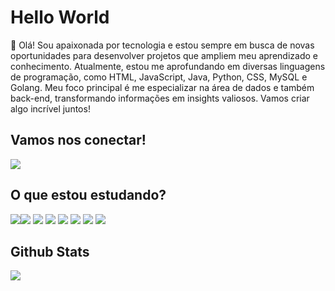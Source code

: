 # Hello World

👋 Olá! Sou apaixonada por tecnologia e estou sempre em busca de novas oportunidades para desenvolver projetos que ampliem meu aprendizado e conhecimento. Atualmente, estou me aprofundando em diversas linguagens de programação, como HTML, JavaScript, Java, Python, CSS, MySQL e Golang. Meu foco principal é me especializar na área de dados e também back-end, transformando informações em insights valiosos. Vamos criar algo incrível juntos!

## Vamos nos conectar!
<a href="https://www.linkedin.com/in/isabela-menezes-9189b4206/">
<img src="https://a11ybadges.com/badge?logo=linkedin"/>
</a>

## O que estou estudando?
<img src="https://a11ybadges.com/badge?logo=html5"/><img src="https://a11ybadges.com/badge?logo=javascript"/>
<img src="https://a11ybadges.com/badge?logo=css3"/>
<img src="https://a11ybadges.com/badge?logo=mysql"/>
<img src="https://a11ybadges.com/badge?logo=python"/>
<img src="https://a11ybadges.com/badge?logo=go"/>
<img src="https://a11ybadges.com/badge?logo=powerbi"/>
<img src="https://a11ybadges.com/badge?logo=looker"/>

## Github Stats
<img src="https://github-readme-stats.vercel.app/api?username=isaamib&show_icons=true&theme=default"/>

